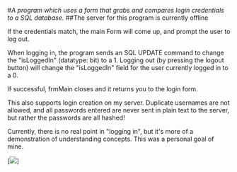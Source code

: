 #*A program which uses a form that grabs and compares login credentials to a SQL database.*
##The server for this program is currently offline

If the credentials match, the main Form will come up, and prompt the user to log out.

When logging in, the program sends an SQL UPDATE command to change the "isLoggedIn" (datatype: bit) to a 1. 
Logging out (by pressing the logout button) will change the "isLoggedIn" field for the user currently logged in to a 0. 

If successful, frmMain closes and it returns you to the login form.  


This also supports login creation on my server. Duplicate usernames are not allowed, and all passwords entered are never sent in plain text to the server, but rather the passwords are all hashed! 

Currently, there is no real point in "logging in", but it's more of a demonstration of understanding concepts. This was a personal goal of mine.

[<img src="https://github.com/jacobbetz/LoginSQL/blob/master/login.png">]
